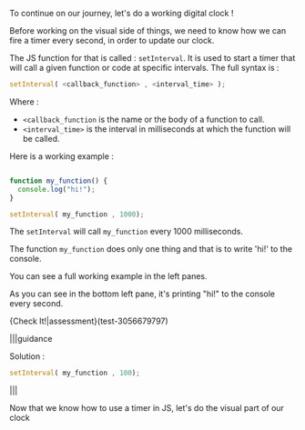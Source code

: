 To continue on our journey, let's do a working digital clock !

Before working on the visual side of things, we need to know how we can fire a timer every second, in order to update our clock.

The JS function for that is called : `setInterval`. It is used to start a timer that will call a given function or code at specific intervals. The full syntax is :

```javascript
setInterval( <callback_function> , <interval_time> );
```

Where : 
- `<callback_function`  is the name or the body of a function to call.
- `<interval_time>` is the interval in milliseconds at which the function will be called.

Here is a working example : 

```javascript

function my_function() {
  console.log("hi!");
}

setInterval( my_function , 1000);
```

The `setInterval` will call `my_function` every 1000 milliseconds.

The function `my_function` does only one thing and that is to write 'hi!' to the console.
 
You can see a full working example in the left panes.

As you can see in the bottom left pane, it's printing "hi!" to the console every second.

{Check It!|assessment}(test-3056679797)

|||guidance

Solution :

```javascript
setInterval( my_function , 100);
```

|||

Now that we know how to use a timer in JS, let's do the visual part of our clock


